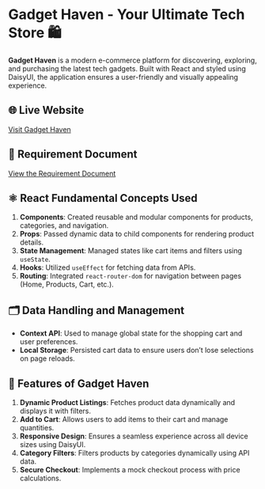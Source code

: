 # Gadget Haven - Your Ultimate Tech Store 🛍️

**Gadget Haven** is a modern e-commerce platform for discovering, exploring, and purchasing the latest tech gadgets. Built with React and styled using DaisyUI, the application ensures a user-friendly and visually appealing experience.

## 🌐 Live Website
[Visit Gadget Haven](https://gadget-haven-08.netlify.app/)

## 📄 Requirement Document
[View the Requirement Document](https://github.com/ProgrammingHero1/B10-A8-gadget-heaven/blob/main/Batch-10_Assignment-08.pdf)

## ⚛️ React Fundamental Concepts Used
1. **Components**: Created reusable and modular components for products, categories, and navigation.
2. **Props**: Passed dynamic data to child components for rendering product details.
3. **State Management**: Managed states like cart items and filters using `useState`.
4. **Hooks**: Utilized `useEffect` for fetching data from APIs.
5. **Routing**: Integrated `react-router-dom` for navigation between pages (Home, Products, Cart, etc.).

## 🗂️ Data Handling and Management
- **Context API**: Used to manage global state for the shopping cart and user preferences.
- **Local Storage**: Persisted cart data to ensure users don’t lose selections on page reloads.

## 🌟 Features of Gadget Haven
1. **Dynamic Product Listings**: Fetches product data dynamically and displays it with filters.
2. **Add to Cart**: Allows users to add items to their cart and manage quantities.
3. **Responsive Design**: Ensures a seamless experience across all device sizes using DaisyUI.
4. **Category Filters**: Filters products by categories dynamically using API data.
5. **Secure Checkout**: Implements a mock checkout process with price calculations.

